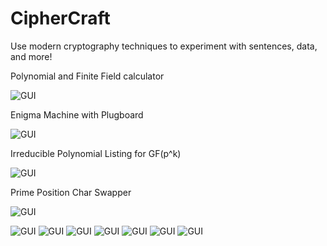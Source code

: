 # CipherCraft
Use modern cryptography techniques to experiment with sentences, data, and more!

Polynomial and Finite Field calculator

![GUI](https://i.imgur.com/SjeKDHg.png)

Enigma Machine with Plugboard

![GUI](https://i.imgur.com/8ysEOo1.png)

Irreducible Polynomial Listing for GF(p^k)

![GUI](https://i.imgur.com/SDP14l7.png)

Prime Position Char Swapper

![GUI](https://i.imgur.com/8LZ8jLy.png)



![GUI](https://i.imgur.com/V8xGflR.png)
![GUI](https://i.imgur.com/xLFvHK5.png)
![GUI](https://i.imgur.com/Ugs509b.png)
![GUI](https://i.imgur.com/xW9pQBO.png)
![GUI](https://i.imgur.com/zTZz4CP.png)
![GUI](https://i.imgur.com/OLOZJKf.png)
![GUI](https://i.imgur.com/V10x6Gg.png)
